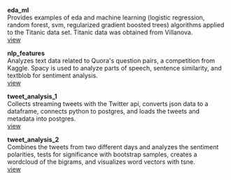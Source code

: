 **eda_ml**  
Provides examples of eda and machine learning (logistic regression, random forest, svm, regularized gradient boosted trees)  algorithms applied to the Titanic data set. Titanic data was obtained from Villanova.  
[view](https://nbviewer.jupyter.org/github/eddiepyang/portfolio/blob/master/eda_ml.ipynb)

**nlp_features**  
Analyzes text data related to Quora's question pairs, a competition from Kaggle. Spacy is used to analyze parts of speech, sentence similarity, and textblob for sentiment analysis.  
[view](https://nbviewer.jupyter.org/github/eddiepyang/portfolio/blob/master/quora_eda.ipynb)

**tweet_analysis_1**  
Collects streaming tweets with the Twitter api, converts json data to a dataframe, connects python to postgres, and loads the tweets and metadata into postgres.  
[view](https://nbviewer.jupyter.org/github/eddiepyang/portfolio/blob/master/tweet_analysis_1.ipynb)

**tweet_analysis_2**   
Combines the tweets from two different days and analyzes the sentiment polarities, tests for significance with bootstrap samples, creates a wordcloud of the bigrams, and visualizes word vectors with tsne.  
[view](https://nbviewer.jupyter.org/github/eddiepyang/portfolio/blob/master/tweet_analysis_2.ipynb)
